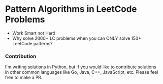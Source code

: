 # Pattern Algorithms in LeetCode Problems

- Work Smart not Hard
- Why solve 2000+ LC problems when you can ONLY solve 150+ LeetCode patterns? 

### Contribution

I'm writing solutions in Python, but if you would like to contribute solutions in other common languages like Go, Java, C++, JavaScript, etc. Please feel free to make a PR.